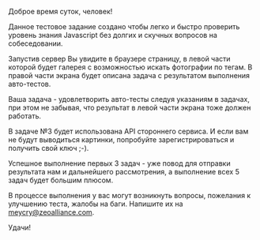 Доброе время суток, человек! 

Данное тестовое задание создано чтобы легко и быстро проверить уровень знания Javascript без долгих и скучных вопросов на собеседовании.

Запустив сервер Вы увидите в браузере страницу, в левой части которой будет галерея с возможностью искать фотографии по тегам. В правой части экрана будет описана задача с результатом выполнения авто-тестов.

Ваша задача - удовлетворить авто-тесты следуя указаниям в задачах, при этом не забывая, что результат в левой части экрана тоже должен работать.

В задаче №3 будет использована API стороннего сервиса. И если вам не будут выводиться картинки, попробуйте зарегистрироваться и получить свой ключ ;-).

Успешное выполнение первых 3 задач - уже повод для отправки результата нам и дальнейшего рассмотрения, а выполнение всех 5 задач будет большим плюсом.

В процессе выполнения у вас могут возникнуть вопросы, пожелания к улучшению теста, жалобы на баги. Напишите их на meycry@zeoalliance.com.

Удачи!